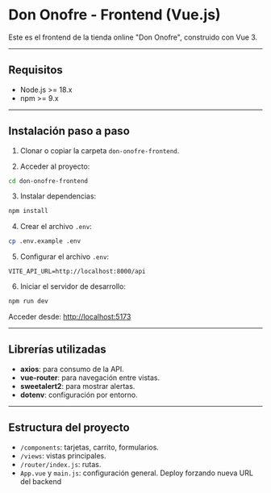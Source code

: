 # Don Onofre - Frontend (Vue.js)

Este es el frontend de la tienda online "Don Onofre", construido con Vue 3.

---

## Requisitos
- Node.js >= 18.x
- npm >= 9.x

---

## Instalación paso a paso

1. Clonar o copiar la carpeta `don-onofre-frontend`.

2. Acceder al proyecto:
```bash
cd don-onofre-frontend
```

3. Instalar dependencias:
```bash
npm install
```

4. Crear el archivo `.env`:
```bash
cp .env.example .env
```

5. Configurar el archivo `.env`:
```env
VITE_API_URL=http://localhost:8000/api
```

6. Iniciar el servidor de desarrollo:
```bash
npm run dev
```

Acceder desde: [http://localhost:5173](http://localhost:5173)

---

## Librerías utilizadas

- **axios**: para consumo de la API.
- **vue-router**: para navegación entre vistas.
- **sweetalert2**: para mostrar alertas.
- **dotenv**: configuración por entorno.

---

## Estructura del proyecto

- `/components`: tarjetas, carrito, formularios.
- `/views`: vistas principales.
- `/router/index.js`: rutas.
- `App.vue` y `main.js`: configuración general.
Deploy forzando nueva URL del backend
